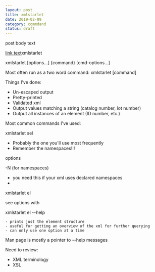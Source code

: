 ```yaml
---
layout: post
title: xmlstarlet
date: 2019-02-09
category: commdand
status: draft
---
```


post body text

[link text](link-URL "alt text")xmlstarlet 

xmlstarlet [options...] {command} [cmd-options...]

Most often run as a two word command: xmlstarlet [command]

Things I've done:

 - Un-escaped output
 - Pretty-printed
 - Validated xml
 - Output values matching a string (catalog number, lot number)
 - Output all instances of an element (ID number, etc.)

Most common commands I've used:

xmlstarlet sel

 - Probably the one you'll use most frequently
 - Remember the namespaces!!!

options 

-N (for namespaces)

 - you need this if your xml uses declared namespaces
 - 


xmlstarlet el

see options with 

xmlstarlet el --help

    - prints just the element structure
    - useful for getting an overview of the xml for further querying
    - can only use one option at a time

Man page is mostly a pointer to --help messages


Need to review:

 - XML terminology
 - XSL

